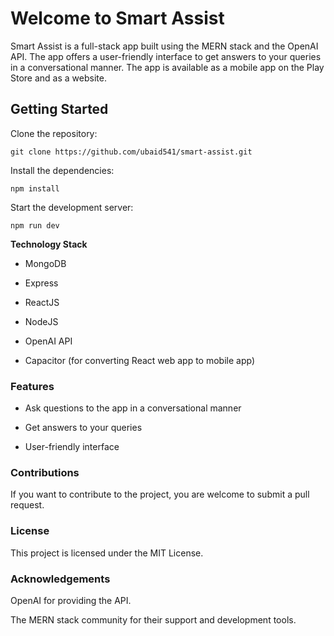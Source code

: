 # Welcome to Smart Assist

Smart Assist is a full-stack app built using the MERN stack and the
OpenAI API. The app offers a user-friendly interface to get answers to
your queries in a conversational manner. The app is available as a
mobile app on the Play Store and as a website.

## Getting Started

Clone the repository:

```git clone https://github.com/ubaid541/smart-assist.git```

Install the dependencies:

`npm install`

Start the development server:

`npm run dev`

**Technology Stack**

- MongoDB

- Express

- ReactJS

- NodeJS

- OpenAI API

- Capacitor (for converting React web app to mobile app)

### Features ###

- Ask questions to the app in a conversational manner

- Get answers to your queries

- User-friendly interface

### Contributions ###

If you want to contribute to the project, you are welcome to submit a
pull request.

### License ###

This project is licensed under the MIT License.

### Acknowledgements ###

OpenAI for providing the API.

The MERN stack community for their support and development tools.

